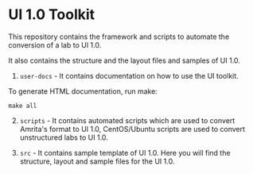
UI 1.0 Toolkit
==============

This repository contains the framework and scripts to automate the conversion of a lab to UI 1.0.

It also contains the structure and the layout files and samples of UI 1.0.

1. `user-docs` - It contains documentation on how to use the UI toolkit.

To generate HTML documentation, run make:

`make all`
 
2. `scripts` - It contains automated scripts which are used to convert Amrita's format to UI 1.0,
CentOS/Ubuntu scripts are used to convert unstructured labs to UI 1.0.

3. `src` - It contains sample template of UI 1.0. Here you will find the structure, layout and sample files for the UI 1.0.
